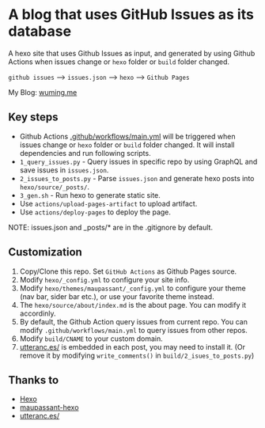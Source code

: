 # A blog that uses GitHub Issues as its database

A hexo site that uses Github Issues as input, and generated by using Github Actions when issues change or `hexo` folder or `build` folder changed.

`github issues` --> `issues.json` --> `hexo` --> `Github Pages`

My Blog: [wuming.me](https://wuming.me)

## Key steps

- Github Actions [.github/workflows/main.yml](.github/workflows/main.yml) will be triggered when issues change or `hexo` folder or `build` folder changed. It will install dependencies and run following scripts.
- `1_query_issues.py` - Query issues in specific repo by using GraphQL and save issues in `issues.json`.
- `2_issues_to_posts.py` - Parse `issues.json` and generate hexo posts into `hexo/source/_posts/`.
- `3_gen.sh` - Run hexo to generate static site.
- Use `actions/upload-pages-artifact` to upload artifact.
- Use `actions/deploy-pages` to deploy the page.

NOTE: issues.json and _posts/* are in the .gitignore by default.

## Customization

1. Copy/Clone this repo. Set `GitHub Actions` as Github Pages source.
2. Modify `hexo/_config.yml` to configure your site info.
3. Modify `hexo/themes/maupassant/_config.yml` to configure your theme (nav bar, sider bar etc.), or use your favorite theme instead.
4. The `hexo/source/about/index.md` is the about page. You can modify it accordinly.
5. By default, the Github Action query issues from current repo. You can modify `.github/workflows/main.yml` to query issues from other repos.
6. Modify `build/CNAME` to your custom domain.
7. [utteranc.es/](https://utteranc.es/) is embedded in each post, you may need to install it. (Or remove it by modifying `write_comments()` in `build/2_isues_to_posts.py`)

## Thanks to

- [Hexo](https://hexo.io/)
- [maupassant-hexo](https://github.com/tufu9441/maupassant-hexo)
- [utteranc.es/](https://utteranc.es/)
